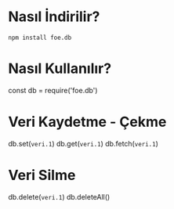 # Nasıl İndirilir?

<code>npm install foe.db
</code>

# Nasıl Kullanılır?

const db = require('foe.db')

# Veri Kaydetme - Çekme

db.set(`veri.1`)
db.get(`veri.1`)
db.fetch(`veri.1`)

# Veri Silme

db.delete(`veri.1`)
db.deleteAll()
